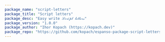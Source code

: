 ```yaml
---
package_name: "script-letters"
package_title: "Script letters"
package_desc: "Easy write 𝒮𝒸𝓇𝒾𝓅𝓉 𝓁ℯ𝓉𝓉ℯ𝓇𝓈"
package_version: "1.0.0"
package_author: "Ihor Kopach (https://kopach.dev)"
package_repo: "https://github.com/kopach/espanso-package-script-letters"
---
```

